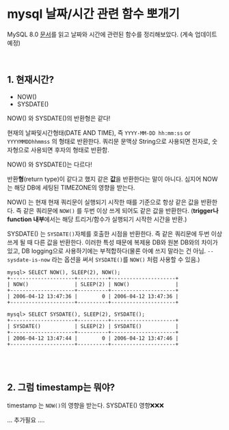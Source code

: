 # mysql 날짜/시간 관련 함수 뽀개기

MySQL 8.0 [문서](https://dev.mysql.com/doc/refman/8.0/en/date-and-time-functions.html#function_timestamp)를 읽고 날짜와 시간에 관련된 함수를 정리해보았다. (계속 업데이트 예정)

<br>



## 1. 현재시간?

- NOW() 
- SYSDATE()

NOW() 와 SYSDATE()의 반환형은 같다!

현재의 날짜및시간형태(DATE AND TIME), 즉 `YYYY-MM-DD hh:mm:ss` or `YYYYMMDDhhmmss` 의 형태로 반환한다. 쿼리문 문맥상 String으로 사용되면 전자로, 숫자형으로 사용되면 후자의 형태로 반환함.



NOW() 와 SYSDATE()는 다르다!

반환**형**(return type)이 같다고 했지 같은 **값**을 반환한다는 말이 아니다. 심지어 NOW는 해당 DB에 세팅된 TIMEZONE의 영향을 받는다.

NOW() 는 현재 현재 쿼리문이 실행되기 시작한 때를 기준으로 항상 같은 값을 반환한다. 즉 같은 쿼리문에 `NOW()` 를 두번 이상 쓰게 되어도 같은 값을 반환한다. (**trigger나 function 내부**에서는 해당 트리거/함수가 실행되기 시작한 시간을 반환.)

SYSDATE() 는 `SYSDATE()`자체를 호출한 시점을 반환한다. 즉 같은 쿼리문에 두번 이상 쓰게 될 때 다른 값을 반환한다. 이러한 특성 때문에 복제용 DB와 원본 DB와의 차이가 있고, DB logging으로 사용하기에는 부적합하다(물론 아예 쓰지 말라는 건 아님. `--sysdate-is-now` 라는 옵션을 써서 `SYSDATE()`를 `NOW()` 처럼 사용할 수 있음.)

```mysql
mysql> SELECT NOW(), SLEEP(2), NOW();
+---------------------+----------+---------------------+
| NOW()               | SLEEP(2) | NOW()               |
+---------------------+----------+---------------------+
| 2006-04-12 13:47:36 |        0 | 2006-04-12 13:47:36 |
+---------------------+----------+---------------------+

mysql> SELECT SYSDATE(), SLEEP(2), SYSDATE();
+---------------------+----------+---------------------+
| SYSDATE()           | SLEEP(2) | SYSDATE()           |
+---------------------+----------+---------------------+
| 2006-04-12 13:47:44 |        0 | 2006-04-12 13:47:46 |
+---------------------+----------+---------------------+
```



<br>
<br>

## 2. 그럼 timestamp는 뭐야?

timestamp 는 `NOW()`의 영향을 받는다. SYSDATE() 영향❌❌❌





... 추가필요 ....